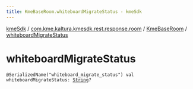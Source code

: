 ```yaml
---
title: KmeBaseRoom.whiteboardMigrateStatus - kmeSdk
---
```


[kmeSdk](../../index.html) / [com.kme.kaltura.kmesdk.rest.response.room](../index.html) / [KmeBaseRoom](index.html) / [whiteboardMigrateStatus](./whiteboard-migrate-status.html)

# whiteboardMigrateStatus

`@SerializedName("whiteboard_migrate_status") val whiteboardMigrateStatus: `[`String`](https://kotlinlang.org/api/latest/jvm/stdlib/kotlin/-string/index.html)`?`